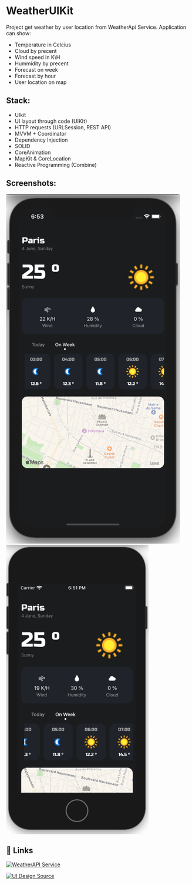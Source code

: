 # WeatherUIKit

Project get weather by user location from WeatherApi Service. 
Application can show: 
- Temperature in Celcius
- Cloud by precent
- Wind speed in K\H
- Hummidity by precent
- Forecast on week
- Forecast by hour
- User location on map

## Stack: 
- UIkit
- UI layout through code (UIKIt)
- HTTP requests (URLSession, REST API)
- MVVM + Coordinator
- Dependency Injection
- SOLID
- CoreAnimation
- MapKit & CoreLocation
- Reactive Programming (Combine) 

## Screenshots:

![Screen2](Screen2.png) ![Screen1](Screen1.png) 

## 🔗 Links
[![WeatherAPI Service](https://img.shields.io/badge/WeatherAPI%20Server-Link-green)](https://www.weatherapi.com)

[![UI Design Source](https://img.shields.io/badge/UI%20Design%20source-Link-green)](https://dribbble.com/shots/19768625-Weather-App)
